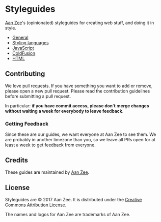 # Styleguides
[Aan Zee](http://www.aanzee.nl)'s (opinionated) styleguides for creating web stuff, and doing it in style.

- [General](general/README.md)
- [Styling languages](styling/README.md)
- [JavaScript](javascript/README.md)
- [ColdFusion](coldfusion/README.md)
- [HTML](html/README.md)

## Contributing
We love pull requests. If you have something you want to add or remove, please open a new pull request. Please read the contribution guidelines before submitting a pull request.

In particular: **if you have commit access, please don't merge changes without waiting a week for everybody to leave feedback**.

### Getting Feedback

Since these are our guides, we want everyone at Aan Zee to see them. We are probably in another timezone than you, so we leave all PRs open for at
least a week to get feedback from everyone.

## Credits
These guides are maintained by [Aan Zee](http://www.aanzee.nl).

## License
Styleguides are © 2017 Aan Zee. It is distributed under the [Creative Commons
Attribution License](http://creativecommons.org/licenses/by/3.0/).

The names and logos for Aan Zee are trademarks of Aan Zee.